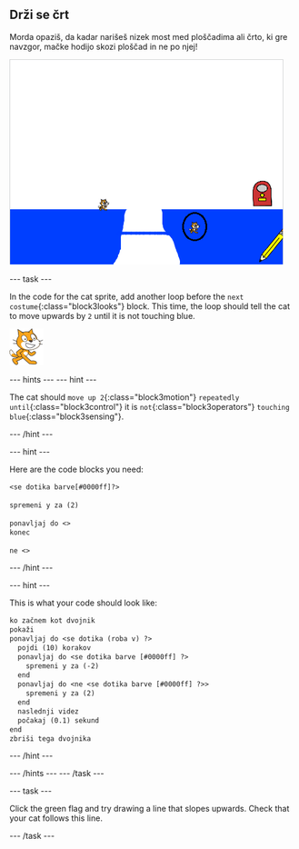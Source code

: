 ## Drži se črt

Morda opaziš, da kadar narišeš nizek most med ploščadima ali črto, ki gre navzgor, mačke hodijo skozi ploščad in ne po njej!

![Mačke gredo skozi ploščad](images/cat-walk-through-platform.png)

\--- task \---

In the code for the cat sprite, add another loop before the `next costume`{:class="block3looks"} block. This time, the loop should tell the cat to move upwards by `2` until it is not touching blue.

![Cat sprite](images/cat-sprite.png)

\--- hints \--- \--- hint \---

The cat should `move up 2`{:class="block3motion"} `repeatedly until`{:class="block3control"} it is `not`{:class="block3operators"} `touching blue`{:class="block3sensing"}.

\--- /hint \---

\--- hint \---

Here are the code blocks you need:

```blocks3
<se dotika barve[#0000ff]?>

spremeni y za (2)

ponavljaj do <>
konec

ne <>
```

\--- /hint \---

\--- hint \---

This is what your code should look like:

```blocks3
ko začnem kot dvojnik
pokaži
ponavljaj do <se dotika (roba v) ?>
  pojdi (10) korakov
  ponavljaj do <se dotika barve [#0000ff] ?>
    spremeni y za (-2)
  end
  ponavljaj do <ne <se dotika barve [#0000ff] ?>>
    spremeni y za (2)
  end
  naslednji videz
  počakaj (0.1) sekund
end
zbriši tega dvojnika
```

\--- /hint \---

\--- /hints \--- \--- /task \---

\--- task \---

Click the green flag and try drawing a line that slopes upwards. Check that your cat follows this line.

\--- /task \---